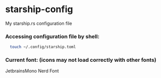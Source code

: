 # starship-config
 My starship.rs configuration file

### Accessing configuration file by shell: 
```sh
  touch ~/.config/starship.toml
```

### Current font: (icons may not load correctly with other fonts)
 JetbrainsMono Nerd Font
